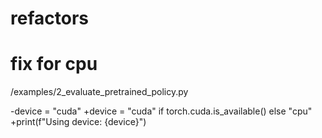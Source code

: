 # refactors

# fix for cpu

/examples/2_evaluate_pretrained_policy.py

-device = "cuda"
+device = "cuda" if torch.cuda.is_available() else "cpu"
+print(f"Using device: {device}")
